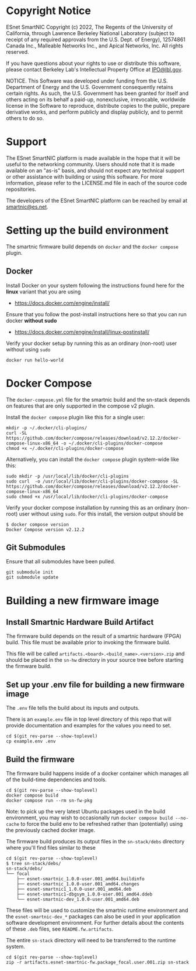 # Copyright Notice

ESnet SmartNIC Copyright (c) 2022, The Regents of the University of
California, through Lawrence Berkeley National Laboratory (subject to
receipt of any required approvals from the U.S. Dept. of Energy),
12574861 Canada Inc., Malleable Networks Inc., and Apical Networks, Inc.
All rights reserved.

If you have questions about your rights to use or distribute this software,
please contact Berkeley Lab's Intellectual Property Office at
IPO@lbl.gov.

NOTICE.  This Software was developed under funding from the U.S. Department
of Energy and the U.S. Government consequently retains certain rights.  As
such, the U.S. Government has been granted for itself and others acting on
its behalf a paid-up, nonexclusive, irrevocable, worldwide license in the
Software to reproduce, distribute copies to the public, prepare derivative
works, and perform publicly and display publicly, and to permit others to do so.


# Support

The ESnet SmartNIC platform is made available in the hope that it will
be useful to the networking community. Users should note that it is
made available on an "as-is" basis, and should not expect any
technical support or other assistance with building or using this
software. For more information, please refer to the LICENSE.md file in
each of the source code repositories.

The developers of the ESnet SmartNIC platform can be reached by email
at smartnic@es.net.


Setting up the build environment
================================

The smartnic firmware build depends on `docker` and the `docker compose` plugin.

Docker
------

Install Docker on your system following the instructions found here for the **linux** variant that you are using
* https://docs.docker.com/engine/install/

Ensure that you follow the post-install instructions here so that you can run docker **without sudo**
* https://docs.docker.com/engine/install/linux-postinstall/

Verify your docker setup by running this as an ordinary (non-root) user without using `sudo`
```
docker run hello-world
```

Docker Compose
==============

The `docker-compose.yml` file for the smartnic build and the sn-stack depends on features that are only supported in the compose v2 plugin.

Install the `docker compose` plugin like this for a single user:

```
mkdir -p ~/.docker/cli-plugins/
curl -SL https://github.com/docker/compose/releases/download/v2.12.2/docker-compose-linux-x86_64 -o ~/.docker/cli-plugins/docker-compose
chmod +x ~/.docker/cli-plugins/docker-compose
```

Alternatively, you can install the `docker compose` plugin system-wide like this:
```
sudo mkdir -p /usr/local/lib/docker/cli-plugins
sudo curl  -o /usr/local/lib/docker/cli-plugins/docker-compose -SL https://github.com/docker/compose/releases/download/v2.12.2/docker-compose-linux-x86_64
sudo chmod +x /usr/local/lib/docker/cli-plugins/docker-compose
```

Verify your docker compose installation by running this as an ordinary (non-root) user without using `sudo`.  For this install, the version output should be
```
$ docker compose version
Docker Compose version v2.12.2
```

Git Submodules
--------------
Ensure that all submodules have been pulled.

```
git submodule init
git submodule update
```

Building a new firmware image
=============================


Install Smartnic Hardware Build Artifact
----------------------------------------

The firmware build depends on the result of a smartnic hardware (FPGA) build.  This file must be available prior to invoking the firmware build.

This file will be called `artifacts.<board>.<build_name>.<version>.zip` and should be placed in the `sn-hw` directory in your source tree before starting the firmware build.

Set up your .env file for building a new firmware image
-------------------------------------------------------

The `.env` file tells the build about its inputs and outputs.

There is an `example.env` file in top level directory of this repo that will provide documentation and examples for the values you need to set.

```
cd $(git rev-parse --show-toplevel)
cp example.env .env
```

Build the firmware
------------------

The firmware build happens inside of a docker container which manages all of the build-time dependencies and tools.

```
cd $(git rev-parse --show-toplevel)
docker compose build
docker compose run --rm sn-fw-pkg
```

Note: to pick up the very latest Ubuntu packages used in the build environment, you may wish to occasionally run `docker compose build --no-cache` to force the build env to be refreshed rather than (potentially) using the previously cached docker image.

The firmware build produces its output files in the `sn-stack/debs` directory where you'll find files similar to these
```
cd $(git rev-parse --show-toplevel)
$ tree sn-stack/debs/
sn-stack/debs/
└── focal
    ├── esnet-smartnic_1.0.0-user.001_amd64.buildinfo
    ├── esnet-smartnic_1.0.0-user.001_amd64.changes
    ├── esnet-smartnic1_1.0.0-user.001_amd64.deb
    ├── esnet-smartnic1-dbgsym_1.0.0-user.001_amd64.ddeb
    └── esnet-smartnic-dev_1.0.0-user.001_amd64.deb
```

These files will be used to customize the smartnic runtime environment and the `esnet-smartnic-dev_*` packages can also be used in your application software development environment.  For further details about the contents of these `.deb` files, see `README.fw.artifacts`.

The entire `sn-stack` directory will need to be transferred to the runtime system.

```
cd $(git rev-parse --show-toplevel)
zip -r artifacts.esnet-smartnic-fw.package_focal.user.001.zip sn-stack
```
